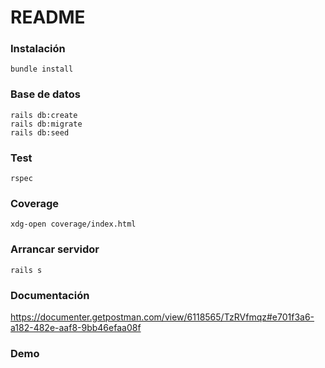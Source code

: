# README

### Instalación

```
bundle install
```

### Base de datos
```
rails db:create
rails db:migrate
rails db:seed
```

### Test

```
rspec
```

### Coverage
```
xdg-open coverage/index.html 
```

### Arrancar servidor
```
rails s
```

### Documentación
https://documenter.getpostman.com/view/6118565/TzRVfmqz#e701f3a6-a182-482e-aaf8-9bb46efaa08f

### Demo

